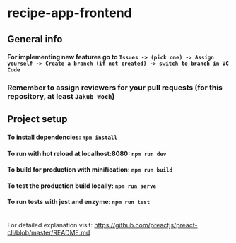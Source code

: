 # recipe-app-frontend


## General info

#### For implementing new features go to `Issues -> (pick one) -> Assign yourself -> Create a branch (if not created) -> switch to branch in VC Code`

### Remember to assign reviewers for your pull requests (for this repository, at least `Jakub Woch`)


## Project setup

#### To install dependencies: `npm install`
#### To run with hot reload at localhost:8080: `npm run dev`
#### To build for production with minification: `npm run build`
#### To test the production build locally: `npm run serve`
#### To run tests with jest and enzyme: `npm run test`
\
For detailed explanation visit: <https://github.com/preactjs/preact-cli/blob/master/README.md> 
